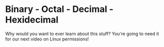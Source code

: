 
# Binary - Octal - Decimal - Hexidecimal

Why would you want to ever learn about this stuff?
You're going to need it for our next video on Linux permissions!

